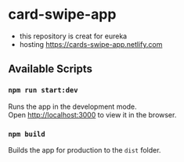 # card-swipe-app

- this repository is creat for eureka
- hosting https://cards-swipe-app.netlify.com

## Available Scripts

### `npm run start:dev`

Runs the app in the development mode.<br>
Open [http://localhost:3000](http://localhost:3000) to view it in the browser.

### `npm build`

Builds the app for production to the `dist` folder.

